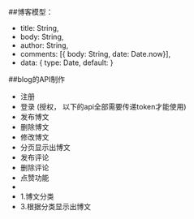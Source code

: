 
##博客模型：
- title: String,
- body: String,
- author: String,
- comments: [{ body: String, date: Date.now}],
- data: { type: Date, default: }

##blog的API制作
- 注册
- 登录 (授权， 以下的api全部需要传递token才能使用)
- 发布博文
- 删除博文
- 修改博文
- 分页显示出博文
- 发布评论
- 删除评论
- 点赞功能
- 
- 1.博文分类
- 3.根据分类显示出博文